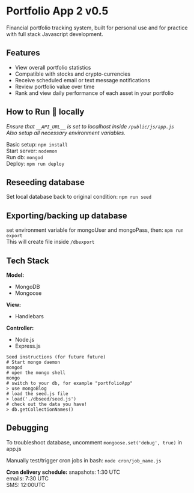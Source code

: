 # Portfolio App 2 v0.5
Financial portfolio tracking system, built for personal use and for practice with full stack Javascript development.

## Features  
* View overall portfolio statistics  
* Compatible with stocks and crypto-currencies
* Receive scheduled email or text message notifications  
* Review portfolio value over time  
* Rank and view daily performance of each asset in your portfolio  

## How to Run 🏃‍ locally
*Ensure that `__API_URL__` is set to localhost inside `/public/js/app.js`*  
*Also setup all necessary environment variables.*

Basic setup: `npm install`  
Start server: `nodemon`  
Run db: `mongod`  
Deploy: `npm run deploy` 

## Reseeding database
Set local database back to original condition: `npm run seed`

## Exporting/backing up database
set environment variable for mongoUser and mongoPass, then: `npm run export`  
This will create file inside `/dbexport`

## Tech Stack   
**Model:**   
* MongoDB
* Mongoose

**View:**  
* Handlebars  

**Controller:**  
* Node.js
* Express.js

```
Seed instructions (for future future)
# Start mongo daemon
mongod
# open the mongo shell
mongo
# switch to your db, for example "portfolioApp"
> use mongoBlog
# load the seed.js file
> load('./dbseed/seed.js')
# check out the data you have!
> db.getCollectionNames()
```

## Debugging
To troubleshoot database, uncomment `mongoose.set('debug', true)` in app.js

Manually test/trigger cron jobs in bash: `node cron/job_name.js`  

**Cron delivery schedule:**
snapshots: 1:30 UTC  
emails: 7:30 UTC  
SMS: 12:00UTC